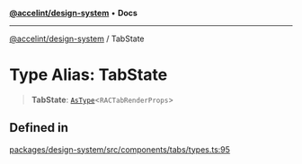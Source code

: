 [**@accelint/design-system**](../README.md) • **Docs**

***

[@accelint/design-system](../README.md) / TabState

# Type Alias: TabState

> **TabState**: [`AsType`](AsType.md)\<`RACTabRenderProps`\>

## Defined in

[packages/design-system/src/components/tabs/types.ts:95](https://github.com/gohypergiant/standard-toolkit/blob/258694cea8ed8bbd956b3cf5da47c2c9debcf127/packages/design-system/src/components/tabs/types.ts#L95)
